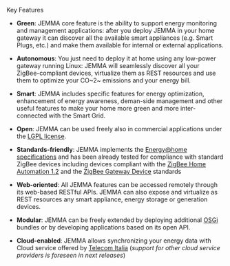 Key Features
<!-- Remember: the first line always goes with the title-->
<!-- Please use h3 headers (###) inside these files -->

<!--<span style="color:red;">**This page is under construction**</span>: We expect to update this page along with the release of JEMMA [version 0.0.2](http://github.com/ismb/jemma/wiki/Milestone-0.0.2).-->


- **Green**: JEMMA core feature is the ability to support energy monitoring and management applications: after you deploy JEMMA in your home gateway it can discover all the available smart appliances (e.g. Smart Plugs, etc.) and make them available for internal or external applications.

- **Autonomous**: You just need to deploy it at home using any low-power gateway running Linux: JEMMA will seamlessly discover all your ZigBee-compliant devices, virtualize them as REST resources and use them to optimize your CO~2~ emissions and your energy bill. 

- **Smart**: JEMMA includes specific features for energy optimization, enhancement of energy awareness, deman-side management and other useful features to make your home more green and more inter-connected with the Smart Grid. 

- **Open**: JEMMA can be used freely also in commercial applications under the [LGPL license](license.html). 

- **Standards-friendly**: JEMMA implements the  <a href="http://www.energy-home.it/Documents/Technical%20Specifications/E@H_specification_ver0.95.pdf" target="_parent">Energy@home specifications</a> and has been already tested for compliance with standard ZigBee devices including devices compliant with the <a href="http://www.zigbee.org/Standards/ZigBeeHomeAutomation/Overview.aspx" target="_parent">ZigBee Home Automation 1.2</a> and the <a href="http://www.zigbee.org/Standards/ZigbeeTelecomServices/Features.aspx" target="_parent">ZigBee Gateway Device</a> standards

- **Web-oriented**: All JEMMA features can be accessed remotely through its web-based RESTful APIs. JEMMA can also expose and virtualize as REST resources any smart appliance, energy storage or generation devices.

- **Modular**: JEMMA can be freely extended by deploying additional <a href="http://www.osgi.org/" target="_parent">OSGi</a> bundles or by developing applications based on its open API.

- **Cloud-enabled**: JEMMA allows synchronizing your energy data with Cloud service offered by <a href="http://www.telecomitalia.it/" target="_parent">Telecom Italia</a> (*support for other cloud service providers is foreseen in next releases*)



